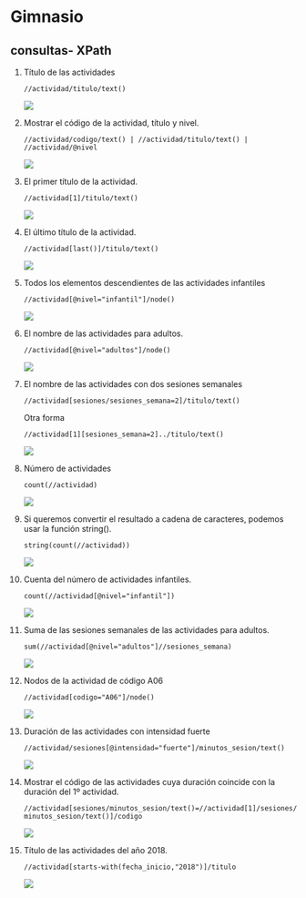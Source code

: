 # Gimnasio
## consultas- XPath
1. Título de las actividades 

    `//actividad/titulo/text()`

    ![](imagenes/1Captura.PNG)
   
2. Mostrar el código de la actividad, título y nivel.

    `//actividad/codigo/text() | //actividad/titulo/text() | //actividad/@nivel`

    ![](imagenes/2Captura.PNG)
   
3. El primer título de la actividad.
    
    `//actividad[1]/titulo/text()`

    ![](imagenes/3Captura.PNG)
   
4. El último título de la actividad.

    `//actividad[last()]/titulo/text()`

    ![](imagenes/4Captura.PNG)
   
5. Todos los elementos descendientes de las actividades infantiles

    `//actividad[@nivel="infantil"]/node()`

    ![](imagenes/5Captura.PNG)
   
6. El nombre de las actividades para adultos.

    `//actividad[@nivel="adultos"]/node()`

    ![](imagenes/6Captura.PNG)
   
7. El nombre de las actividades con dos sesiones semanales

    `//actividad[sesiones/sesiones_semana=2]/titulo/text()`

    Otra forma

    `//actividad[1][sesiones_semana=2]../titulo/text()`

    ![](imagenes/7Captura.PNG)
   
8. Número de actividades

    `count(//actividad)`

    ![](imagenes/8Captura.PNG)
   
9.  Si queremos convertir el resultado a cadena de caracteres, podemos  usar la función string().

    `string(count(//actividad))`

    ![](imagenes/8Captura.PNG)
    
10.   Cuenta del número de actividades infantiles.   
    
        `count(//actividad[@nivel="infantil"])`

        ![](imagenes/10Captura.PNG)
    
11.  Suma de las sesiones semanales de las actividades para adultos.

        `sum(//actividad[@nivel="adultos"]//sesiones_semana)`

        ![](imagenes/11Captura.PNG)
    
12.  Nodos de la actividad de código A06

        `//actividad[codigo="A06"]/node()`

        ![](imagenes/12Captura.PNG)
    
13. Duración de las actividades con intensidad fuerte

    `//actividad/sesiones[@intensidad="fuerte"]/minutos_sesion/text()`

    ![](imagenes/13Captura.PNG)
    
14. Mostrar el código de las actividades cuya duración coincide con la duración del 1º actividad.

    `//actividad[sesiones/minutos_sesion/text()=//actividad[1]/sesiones/minutos_sesion/text()]/codigo`

    ![](imagenes/14Captura.PNG)
    
15. Título de las actividades del año 2018.

    `//actividad[starts-with(fecha_inicio,"2018")]/titulo`

    ![](imagenes/15Captura.PNG)
    
